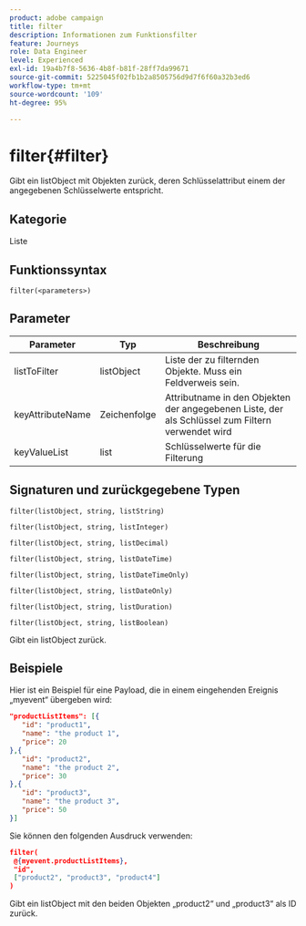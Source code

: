 ```yaml
---
product: adobe campaign
title: filter
description: Informationen zum Funktionsfilter
feature: Journeys
role: Data Engineer
level: Experienced
exl-id: 19a4b7f8-5636-4b8f-b81f-28ff7da99671
source-git-commit: 5225045f02fb1b2a8505756d9d7f6f60a32b3ed6
workflow-type: tm+mt
source-wordcount: '109'
ht-degree: 95%

---
```


# filter{#filter}

Gibt ein listObject mit Objekten zurück, deren Schlüsselattribut einem der angegebenen Schlüsselwerte entspricht.

## Kategorie

Liste

## Funktionssyntax

`filter(<parameters>)`

## Parameter

| Parameter | Typ | Beschreibung |
|-----------|------------------|------------------|
| listToFilter | listObject | Liste der zu filternden Objekte. Muss ein Feldverweis sein. |
| keyAttributeName | Zeichenfolge | Attributname in den Objekten der angegebenen Liste, der als Schlüssel zum Filtern verwendet wird |
| keyValueList | list | Schlüsselwerte für die Filterung |

## Signaturen und zurückgegebene Typen

`filter(listObject, string, listString)`

`filter(listObject, string, listInteger)`

`filter(listObject, string, listDecimal)`

`filter(listObject, string, listDateTime)`

`filter(listObject, string, listDateTimeOnly)`

`filter(listObject, string, listDateOnly)`

`filter(listObject, string, listDuration)`

`filter(listObject, string, listBoolean)`

Gibt ein listObject zurück.

## Beispiele

Hier ist ein Beispiel für eine Payload, die in einem eingehenden Ereignis „myevent“ übergeben wird:

```json
"productListItems": [{
   "id": "product1",
   "name": "the product 1",
   "price": 20
},{
   "id": "product2",
   "name": "the product 2",
   "price": 30
},{
   "id": "product3",
   "name": "the product 3",
   "price": 50
}]
```

Sie können den folgenden Ausdruck verwenden:

```json
filter(
 @{myevent.productListItems},
 "id", 
 ["product2", "product3", "product4"]
)
```

Gibt ein listObject mit den beiden Objekten „product2“ und „product3“ als ID zurück.
